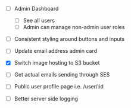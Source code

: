 -   [ ] Admin Dashboard

    -   [ ] See all users
    -   [ ] Admin can manage non-admin user roles

-   [ ] Consistent styling around buttons and inputs
-   [ ] Update email address admin card
-   [x] Switch image hosting to S3 bucket
-   [ ] Get actual emails sending through SES
-   [ ] Public user profile page i.e. /user/:id
-   [ ] Better server side logging
